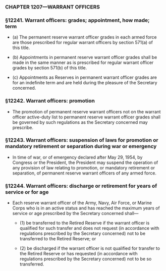 ### **CHAPTER 1207—WARRANT OFFICERS**

### §12241. Warrant officers: grades; appointment, how made; term
* (a) The permanent reserve warrant officer grades in each armed force are those prescribed for regular warrant officers by section 571(a) of this title.

* (b) Appointments in permanent reserve warrant officer grades shall be made in the same manner as is prescribed for regular warrant officer grades by section 571(b) of this title.

* (c) Appointments as Reserves in permanent warrant officer grades are for an indefinite term and are held during the pleasure of the Secretary concerned.

### §12242. Warrant officers: promotion
* The promotion of permanent reserve warrant officers not on the warrant officer active-duty list to permanent reserve warrant officer grades shall be governed by such regulations as the Secretary concerned may prescribe.

### §12243. Warrant officers: suspension of laws for promotion or mandatory retirement or separation during war or emergency
* In time of war, or of emergency declared after May 29, 1954, by Congress or the President, the President may suspend the operation of any provision of law relating to promotion, or mandatory retirement or separation, of permanent reserve warrant officers of any armed force.

### §12244. Warrant officers: discharge or retirement for years of service or for age
* Each reserve warrant officer of the Army, Navy, Air Force, or Marine Corps who is in an active status and has reached the maximum years of service or age prescribed by the Secretary concerned shall—

  * (1) be transferred to the Retired Reserve if the warrant officer is qualified for such transfer and does not request (in accordance with regulations prescribed by the Secretary concerned) not to be transferred to the Retired Reserve; or

  * (2) be discharged if the warrant officer is not qualified for transfer to the Retired Reserve or has requested (in accordance with regulations prescribed by the Secretary concerned) not to be so transferred.